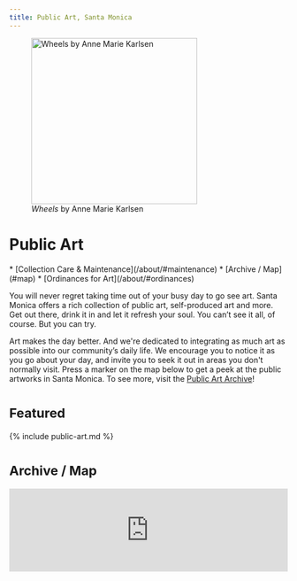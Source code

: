 ```yaml
---
title: Public Art, Santa Monica
---
```


<figure>
  <img
    src="/assets/images/go-see-art.jpg"
    height="300"
    alt="Wheels by Anne Marie Karlsen"
  />
  <figcaption><em>Wheels</em> by Anne Marie Karlsen</figcaption>
</figure>

Public Art
==========

<nav class="action" markdown="1">
<!--
*   [Percent for Art Commissions](#map)
-->
*   [Collection Care & Maintenance](/about/#maintenance)
*   [Archive / Map](#map)
*   [Ordinances for Art](/about/#ordinances)
</nav>

You will never regret taking time out of your busy day to go see art. Santa Monica offers a rich collection of public art, self-produced art and more. Get out there, drink it in and let it refresh your soul. You can’t see it all, of course. But you can try.

Art makes the day better. And we're dedicated to integrating as much art as possible into our community’s daily life. We encourage you to notice it as you go about your day, and invite you to seek it out in areas you don't normally visit. Press a marker on the map below to get a peek at the public artworks in Santa Monica. To see more, visit the [Public Art Archive](http://www.publicartarchive.org/santamonica)! 


<small>Featured</small>
==========

{% include public-art.md %}


<small>Archive / Map</small>
==========

<div class="map" id="map"><iframe width="300" height="150" style="border-width: 0; width: 100%; height: calc(100vh - calc(var(--vertical-rhythm) * 2));" src="https://www.publicartarchive.org/paa_map/50303"></iframe></div>


